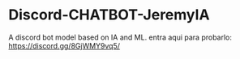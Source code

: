 # Discord-CHATBOT-JeremyIA
A discord bot model based on IA and ML.
entra aqui para probarlo: https://discord.gg/8GjWMY9vq5/
